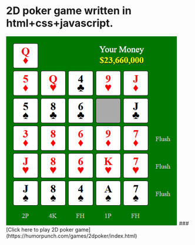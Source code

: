 # 2D poker game written in html+css+javascript.

<img src="https://github.com/bwyoon/game-2d-poker/blob/main/2d-poker-screenshot.png">
### [Click here to play 2D poker game](https://humorpunch.com/games/2dpoker/index.html)

